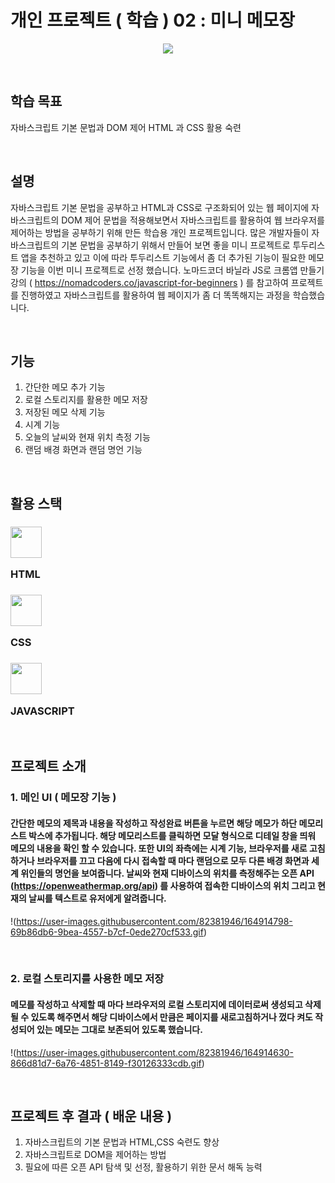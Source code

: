 # 개인 프로젝트 ( 학습 ) 02 : 미니 메모장

<p align="center"><img src="https://us.123rf.com/450wm/djvstock/djvstock1612/djvstock161201561/67263022-%EB%A9%94%EB%AA%A8%EC%9E%A5-%EB%B0%8F-%EC%97%B0%ED%95%84-%EC%95%84%EC%9D%B4%EC%BD%98-%EC%9D%B4%EB%AF%B8%EC%A7%80-%EB%B2%A1%ED%84%B0-%EC%9D%BC%EB%9F%AC%EC%8A%A4%ED%8A%B8-%EB%A0%88%EC%9D%B4-%EC%85%98-%EB%94%94%EC%9E%90%EC%9D%B8.jpg?ver=6"></p>

&nbsp;
&nbsp;

## 학습 목표
자바스크립트 기본 문법과 DOM 제어 HTML 과 CSS 활용 숙련

&nbsp;
&nbsp;

## 설명
자바스크립트 기본 문법을 공부하고 HTML과 CSS로 구조화되어 있는 웹 페이지에 자바스크립트의 DOM 제어 문법을 적용해보면서 자바스크립트를 활용하여 웹 브라우저를 제어하는 방법을 공부하기 위해 만든 학습용 개인 프로젝트입니다. 많은 개발자들이 자바스크립트의 기본 문법을 공부하기 위해서 만들어 보면 좋을 미니 프로젝트로 투두리스트 앱을 추천하고 있고 이에 따라 투두리스트 기능에서 좀 더 추가된 기능이 필요한 메모장 기능을 이번 미니 프로젝트로 선정 했습니다. 노마드코더 바닐라 JS로 크롬앱 만들기 강의 ( https://nomadcoders.co/javascript-for-beginners ) 를 참고하여 프로젝트를 진행하였고 자바스크립트를 활용하여 웹 페이지가 좀 더 똑똑해지는 과정을 학습했습니다.

&nbsp;
&nbsp;

## 기능
1. 간단한 메모 추가 기능
2. 로컬 스토리지를 활용한 메모 저장
3. 저장된 메모 삭제 기능
4. 시계 기능
5. 오늘의 날씨와 현재 위치 측정 기능
6. 랜덤 배경 화면과 랜덤 명언 기능

&nbsp;
&nbsp;

## 활용 스택

### <img src="https://user-images.githubusercontent.com/82381946/164891265-22b836be-a36a-411f-8e50-f7e400d3f0cb.png"  width="50"/> <p>HTML</p> 
### <img src="https://user-images.githubusercontent.com/82381946/164891267-2360c764-827e-4661-9842-a1fd29a41b57.png"  width="50"/>  <p>CSS</p> 
### <img src="https://user-images.githubusercontent.com/82381946/164911440-7d74eb84-4148-4ae6-a2d7-37b4ecba3e05.png"  width="50"/><p>JAVASCRIPT</p> 

&nbsp;
&nbsp;

## 프로젝트 소개

### 1. 메인 UI ( 메모장 기능 )
#### 간단한 메모의 제목과 내용을 작성하고 작성완료 버튼을 누르면 해당 메모가 하단 메모리스트 박스에 추가됩니다. 해당 메모리스트를 클릭하면 모달 형식으로 디테일 창을 띄워 메모의 내용을 확인 할 수 있습니다. 또한 UI의 좌측에는 시계 기능, 브라우저를 새로 고침하거나 브라우저를 끄고 다음에 다시 접속할 때 마다 랜덤으로 모두 다른 배경 화면과 세계 위인들의 명언을 보여줍니다. 날씨와 현재 디바이스의 위치를 측정해주는 오픈 API (https://openweathermap.org/api) 를 사용하여 접속한 디바이스의 위치 그리고 현재의 날씨를 텍스트로 유저에게 알려줍니다.
!(https://user-images.githubusercontent.com/82381946/164914798-69b86db6-9bea-4557-b7cf-0ede270cf533.gif)

&nbsp;
&nbsp;

### 2. 로컬 스토리지를 사용한 메모 저장
#### 메모를 작성하고 삭제할 때 마다 브라우저의 로컬 스토리지에 데이터로써 생성되고 삭제될 수 있도록 해주면서 해당 디바이스에서 만큼은 페이지를 새로고침하거나 껐다 켜도 작성되어 있는 메모는 그대로 보존되어 있도록 했습니다. 
!(https://user-images.githubusercontent.com/82381946/164914630-866d81d7-6a76-4851-8149-f30126333cdb.gif)

&nbsp;
&nbsp;

## 프로젝트 후 결과 ( 배운 내용 )
1. 자바스크립트의 기본 문법과 HTML,CSS 숙련도 향상
2. 자바스크립트로 DOM을 제어하는 방법
3. 필요에 따른 오픈 API 탐색 및 선정, 활용하기 위한 문서 해독 능력

